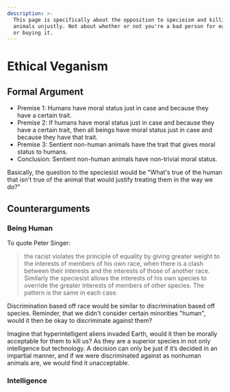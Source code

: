 ```yaml
---
description: >-
  This page is specifically about the opposition to specieism and killing
  animals unjustly. Not about whether or not you're a bad person for eating meat
  or buying it.
---
```


# Ethical Veganism

## Formal Argument

* Premise 1:  Humans have moral status just in case and because they have a certain trait.
* Premise 2: If humans have moral status just in case and because they have a certain trait, then all beings have moral status just in case and because they have that trait.
* Premise 3: Sentient non-human animals have the trait that gives moral status to humans.
* Conclusion: Sentient non-human animals have non-trivial moral status.

Basically, the question to the speciesist would be "What's true of the human that isn't true of the animal that would justify treating them in the way we do?"

## Counterarguments

### Being Human

To quote Peter Singer:

> the racist violates the principle of equality by giving greater weight to the interests of members of his own race, when there is a clash between their interests and the interests of those of another race. Similarly the speciesist allows the interests of his own species to override the greater interests of members of other species. The pattern is the same in each case.

Discrimination based off race would be similar to discrimination based off species. Reminder, that we didn't consider certain minorities "human", would it then be okay to discriminate against them?

Imagine that hyperintelligent aliens invaded Earth, would it then be morally acceptable for them to kill us? As they are a superior species in not only intelligence but technology. A decision can only be just if it’s decided in an impartial manner, and if we were discriminated against as nonhuman animals are, we would find it unacceptable.

### Intelligence

